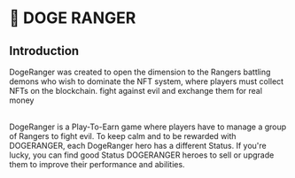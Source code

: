 # 🐶 DOGE RANGER

## **Introduction**

DogeRanger was created to open the dimension to the Rangers battling demons who wish to dominate the NFT system, where players must collect NFTs on the blockchain. fight against evil and exchange them for real money

\
DogeRanger is a Play-To-Earn game where players have to manage a group of Rangers to fight evil. To keep calm and to be rewarded with DOGERANGER, each DogeRanger hero has a different Status. If you're lucky, you can find good Status DOGERANGER heroes to sell or upgrade them to improve their performance and abilities.
